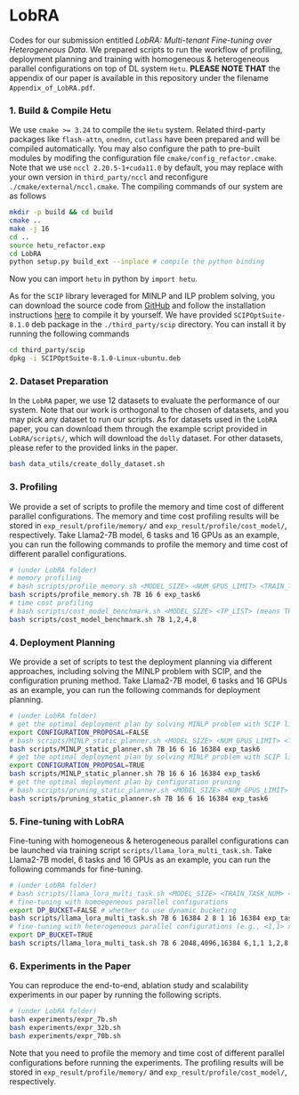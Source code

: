 # LobRA

Codes for our submission entitled *LobRA: Multi-tenant Fine-tuning over Heterogeneous Data*. We prepared scripts to run the workflow of profiling, deployment planning and training with homogeneous & heterogeneous parallel configurations on top of DL system `Hetu`. **PLEASE NOTE THAT** the appendix of our paper is available in this repository under the filename `Appendix_of_LobRA.pdf`.

### 1. Build & Compile Hetu

We use `cmake >= 3.24` to compile the `Hetu` system. Related third-party packages like `flash-attn`, `onednn`, `cutlass` have been prepared and will be compiled automatically. You may also configure the path to pre-built modules by modifing the configuration file `cmake/config_refactor.cmake`. Note that we use `nccl 2.20.5-1+cuda11.0` by default, you may replace with your own version in `third_party/nccl` and reconfigure `./cmake/external/nccl.cmake`. The compiling commands of our system are as follows

~~~bash
mkdir -p build && cd build
cmake ..
make -j 16
cd ..
source hetu_refactor.exp
cd LobRA
python setup.py build_ext --inplace # compile the python binding
~~~

Now you can import `hetu` in python by `import hetu`.

As for the `SCIP` library leveraged for MINLP and ILP problem solving, you can download the source code from [GitHub](https://github.com/scipopt/scip) and follow the installation instructions [here](https://github.com/scipopt/scip/blob/master/INSTALL.md) to compile it by yourself. We have provided `SCIPOptSuite-8.1.0` deb package in the `./third_party/scip` directory. You can install it by running the following commands

~~~bash
cd third_party/scip
dpkg -i SCIPOptSuite-8.1.0-Linux-ubuntu.deb
~~~

### 2. Dataset Preparation

In the `LobRA` paper, we use 12 datasets to evaluate the performance of our system. Note that our work is orthogonal to the chosen of datasets, and you may pick any dataset to run our scripts. As for datasets used in the `LobRA` paper, you can download them through the example script provided in `LobRA/scripts/`, which will download the `dolly` dataset. For other datasets, please refer to the provided links in the paper.

~~~bash
bash data_utils/create_dolly_dataset.sh
~~~

### 3. Profiling

We provide a set of scripts to profile the memory and time cost of different parallel configurations. The memory and time cost profiling results will be stored in `exp_result/profile/memory/` and `exp_result/profile/cost_model/`, respectively. Take Llama2-7B model, 6 tasks and 16 GPUs as an example, you can run the following commands to profile the memory and time cost of different parallel configurations.

~~~bash
# (under LobRA folder)
# memory profiling
# bash scripts/profile_memory.sh <MODEL_SIZE> <NUM_GPUS_LIMIT> <TRAIN_TASK_NUM> <TRAINER_CONFIG_PATH>
bash scripts/profile_memory.sh 7B 16 6 exp_task6
# time cost profiling
# bash scripts/cost_model_benchmark.sh <MODEL_SIZE> <TP_LIST> (means TP degrees to be profiled)
bash scripts/cost_model_benchmark.sh 7B 1,2,4,8
~~~


### 4. Deployment Planning

We provide a set of scripts to test the deployment planning via different approaches, including solving the MINLP problem with SCIP, and the configuration pruning method. Take Llama2-7B model, 6 tasks and 16 GPUs as an example, you can run the following commands for deployment planning.

~~~bash
# (under LobRA folder)
# get the optimal deployment plan by solving MINLP problem with SCIP library without configuration proposal
export CONFIGURATION_PROPOSAL=FALSE
# bash scripts/MINLP_static_planner.sh <MODEL_SIZE> <NUM_GPUS_LIMIT> <TRAIN_TASK_NUM> <TRAINER_CONFIG_PATH>
bash scripts/MINLP_static_planner.sh 7B 16 6 16 16384 exp_task6
# get the optimal deployment plan by solving MINLP problem with SCIP library with configuration proposal
export CONFIGURATION_PROPOSAL=TRUE
bash scripts/MINLP_static_planner.sh 7B 16 6 16 16384 exp_task6
# get the optimal deployment plan by configuration pruning
# bash scripts/pruning_static_planner.sh <MODEL_SIZE> <NUM_GPUS_LIMIT> <TRAIN_TASK_NUM> <TRAINER_CONFIG_PATH>
bash scripts/pruning_static_planner.sh 7B 16 6 16 16384 exp_task6
~~~

### 5. Fine-tuning with LobRA

Fine-tuning with homogeneous & heterogeneous parallel configurations can be launched via training script `scripts/llama_lora_multi_task.sh`. Take Llama2-7B model, 6 tasks and 16 GPUs as an example, you can run the following commands for fine-tuning.

~~~bash
# (under LobRA folder)
# bash scripts/llama_lora_multi_task.sh <MODEL_SIZE> <TRAIN_TASK_NUM> <CONTEXT_LENGTH_LIST> <DP_LIST> <TP_LIST> <PP_LIST> <BUCKET_NUM> <DP_BUCKET> <MAX_SEQ_LENGTH> <TRAINER_CONFIG_PATH>
# fine-tuning with homoegeneous parallel configurations
export DP_BUCKET=FALSE # whether to use dynamic bucketing
bash scripts/llama_lora_multi_task.sh 7B 6 16384 2 8 1 16 16384 exp_task6
# fine-tuning with heterogeneous parallel configurations (e.g., <1,1> x 6, <2,1> x 1, <8,1> x 1)
export DP_BUCKET=TRUE
bash scripts/llama_lora_multi_task.sh 7B 6 2048,4096,16384 6,1,1 1,2,8 1,1,1 16 16384 exp_task6
~~~

### 6. Experiments in the Paper

You can reproduce the end-to-end, ablation study and scalability experiments in our paper by running the following scripts.

~~~bash
# (under LobRA folder)
bash experiments/expr_7b.sh
bash experiments/expr_32b.sh
bash experiments/expr_70b.sh
~~~

Note that you need to profile the memory and time cost of different parallel configurations before running the experiments. The profiling results will be stored in `exp_result/profile/memory/` and `exp_result/profile/cost_model/`, respectively.